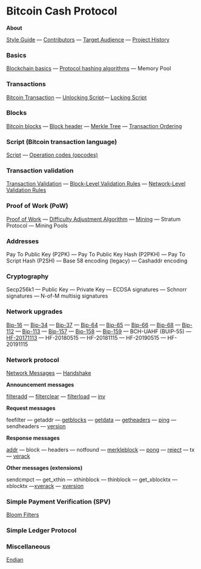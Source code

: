 # Bitcoin Cash Protocol

**About**

[Style Guide](/style-guide) — [Contributors](/contributors) — [Target Audience](/target-audience) — [Project History](/project-history)

### Basics
[Blockchain basics](/protocol/blockchain) — [Protocol hashing algorithms](/protocol/blockchain/hash) — Memory Pool

### Transactions
[Bitcoin Transaction](/protocol/blockchain/transaction) — [Unlocking Script](/protocol/blockchain/transaction/unlocking-script)— [Locking Script](/protocol/blockchain/transaction/locking-script)

### Blocks
[Bitcoin blocks](/protocol/blockchain/block) —
[Block header](/protocol/blockchain/block/block-header) — [Merkle Tree](/protocol/blockchain/block/merkle-tree) — [Transaction Ordering](/protocol/blockchain/block/transaction-ordering)

### Script (Bitcoin transaction language)
[Script](/protocol/blockchain/script) — [Operation codes (opcodes)](/protocol/blockchain/script#operation-codes-opcodes)

### Transaction validation
[Transaction Validation](/protocol/blockchain/transaction-validation) —
[Block-Level Validation Rules](/protocol/blockchain/transaction-validation/block-level-validation-rules) — [Network-Level Validation Rules](/protocol/blockchain/transaction-validation/network-level-validation-rules)

### Proof of Work (PoW)
[Proof of Work](/protocol/blockchain/proof-of-work) — [Difficulty Adjustment Algorithm](/protocol/blockchain/proof-of-work/difficulty-adjustment-algorithm) — [Mining](/protocol/blockchain/proof-of-work/mining) — Stratum Protocol — Mining Pools

### Addresses
Pay To Public Key (P2PK) — Pay To Public Key Hash (P2PKH) — Pay To Script Hash (P2SH) — Base 58 encoding (legacy) — Cashaddr encoding

### Cryptography
Secp256k1 — Public Key — Private Key — ECDSA signatures — Schnorr signatures — N-of-M multisig signatures

### Network upgrades
[Bip-16](/protocol/forks/bip-0016) — [Bip-34](/protocol/forks/bip-0034) — [Bip-37](/protocol/forks/bip-0037) — [Bip-64](/protocol/forks/bip-0064) — [Bip-65](/protocol/forks/bip-0065) — [Bip-66](/protocol/forks/bip-0066) — [Bip-68](/protocol/forks/bip-0068) — [Bip-112](/protocol/forks/bip-0112) — [Bip-113](/protocol/forks/bip-0113) — [Bip-157](/protocol/forks/bip-0157) — [Bip-158](/protocol/forks/bip-0158) — [Bip-159](/protocol/forks/bip-0159) — BCH-UAHF (BUIP-55) — [HF-20171113](/protocol/forks/hf-20171113) — HF-20180515 — HF-20181115 — HF-20190515 — HF-20191115

### Network protocol

[Network Messages](/protocol/network/messages) — [Handshake](/protocol/network/node-handshake)

**Announcement messages**

[filteradd](/protocol/network/messages/filteradd.md) — [filterclear](/protocol/network/messages/filterclear.md) — [filterload](/protocol/network/messages/filterload.md) — [inv](/protocol/network/messages/inv.md)

**Request messages**

feefilter — getaddr — [getblocks](/protocol/network/messages/getblocks.md) — [getdata](/protocol/network/messages/getdata.md) — [getheaders](/protocol/network/messages/getheaders.md) — [ping](/protocol/network/messages/ping.md) —
sendheaders — [version](/protocol/network/messages/version.md)

**Response messages**

[addr](/protocol/network/messages/addr.md) — block — headers — notfound — [merkleblock](/protocol/network/messages/merkleblock.md) — [pong](/protocol/network/messages/pong.md) —
[reject](/protocol/network/messages/reject.md) — tx — [verack](/protocol/network/messages/verack.md)

**Other messages (extensions)**

sendcmpct — get_xthin — xthinblock — thinblock — get_xblocktx — xblocktx —[xverack](/protocol/p2p/xverack.md) — [xversion](/protocol/p2p/xversion.md)

### Simple Payment Verification (SPV)
[Bloom Filters](/objects/bloom__filter)
### Simple Ledger Protocol
### Miscellaneous
[Endian](/protocol/misc/endian)
